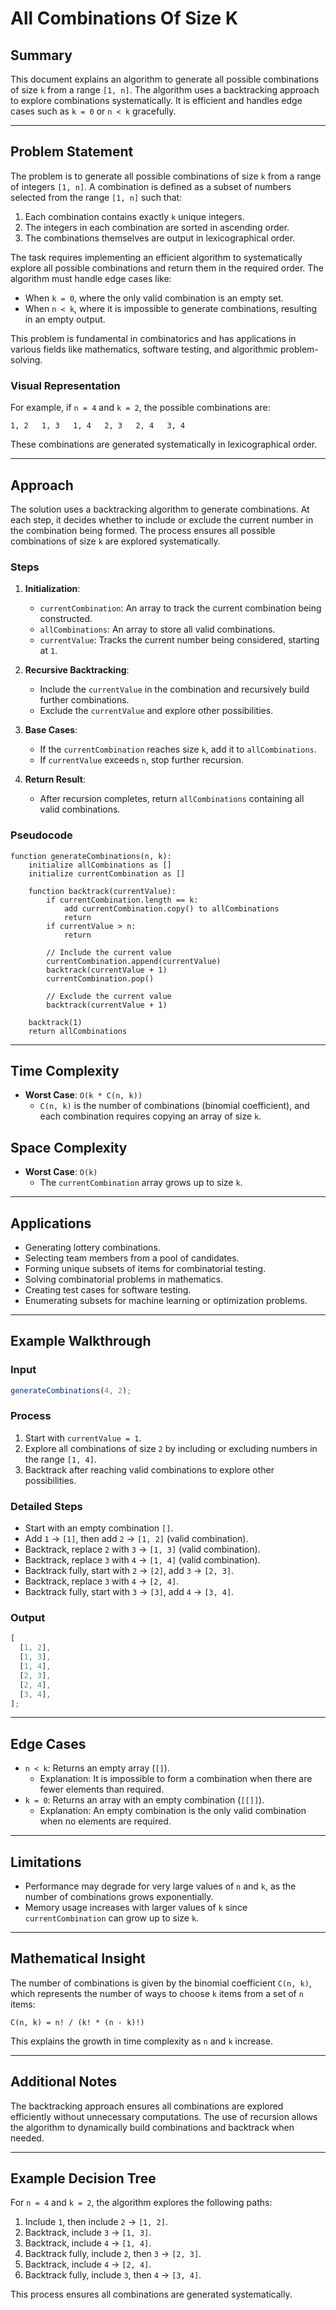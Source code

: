 # All Combinations Of Size K

## Summary

This document explains an algorithm to generate all possible combinations of size `k` from a range `[1, n]`. The algorithm uses a backtracking approach to explore combinations systematically. It is efficient and handles edge cases such as `k = 0` or `n < k` gracefully.

---

## Problem Statement

The problem is to generate all possible combinations of size `k` from a range of integers `[1, n]`. A combination is defined as a subset of numbers selected from the range `[1, n]` such that:

1. Each combination contains exactly `k` unique integers.
2. The integers in each combination are sorted in ascending order.
3. The combinations themselves are output in lexicographical order.

The task requires implementing an efficient algorithm to systematically explore all possible combinations and return them in the required order. The algorithm must handle edge cases like:

- When `k = 0`, where the only valid combination is an empty set.
- When `n < k`, where it is impossible to generate combinations, resulting in an empty output.

This problem is fundamental in combinatorics and has applications in various fields like mathematics, software testing, and algorithmic problem-solving.

### Visual Representation

For example, if `n = 4` and `k = 2`, the possible combinations are:

```
1, 2   1, 3   1, 4   2, 3   2, 4   3, 4
```

These combinations are generated systematically in lexicographical order.

---

## Approach

The solution uses a backtracking algorithm to generate combinations. At each step, it decides whether to include or exclude the current number in the combination being formed. The process ensures all possible combinations of size `k` are explored systematically.

### Steps

1. **Initialization**:

   - `currentCombination`: An array to track the current combination being constructed.
   - `allCombinations`: An array to store all valid combinations.
   - `currentValue`: Tracks the current number being considered, starting at `1`.

2. **Recursive Backtracking**:

   - Include the `currentValue` in the combination and recursively build further combinations.
   - Exclude the `currentValue` and explore other possibilities.

3. **Base Cases**:

   - If the `currentCombination` reaches size `k`, add it to `allCombinations`.
   - If `currentValue` exceeds `n`, stop further recursion.

4. **Return Result**:
   - After recursion completes, return `allCombinations` containing all valid combinations.

### Pseudocode

```plaintext
function generateCombinations(n, k):
    initialize allCombinations as []
    initialize currentCombination as []

    function backtrack(currentValue):
        if currentCombination.length == k:
            add currentCombination.copy() to allCombinations
            return
        if currentValue > n:
            return

        // Include the current value
        currentCombination.append(currentValue)
        backtrack(currentValue + 1)
        currentCombination.pop()

        // Exclude the current value
        backtrack(currentValue + 1)

    backtrack(1)
    return allCombinations
```

---

## Time Complexity

- **Worst Case**: `O(k * C(n, k))`
  - `C(n, k)` is the number of combinations (binomial coefficient), and each combination requires copying an array of size `k`.

## Space Complexity

- **Worst Case**: `O(k)`
  - The `currentCombination` array grows up to size `k`.

---

## Applications

- Generating lottery combinations.
- Selecting team members from a pool of candidates.
- Forming unique subsets of items for combinatorial testing.
- Solving combinatorial problems in mathematics.
- Creating test cases for software testing.
- Enumerating subsets for machine learning or optimization problems.

---

## Example Walkthrough

### Input

```javascript
generateCombinations(4, 2);
```

### Process

1. Start with `currentValue = 1`.
2. Explore all combinations of size `2` by including or excluding numbers in the range `[1, 4]`.
3. Backtrack after reaching valid combinations to explore other possibilities.

### Detailed Steps

- Start with an empty combination `[]`.
- Add `1` → `[1]`, then add `2` → `[1, 2]` (valid combination).
- Backtrack, replace `2` with `3` → `[1, 3]` (valid combination).
- Backtrack, replace `3` with `4` → `[1, 4]` (valid combination).
- Backtrack fully, start with `2` → `[2]`, add `3` → `[2, 3]`.
- Backtrack, replace `3` with `4` → `[2, 4]`.
- Backtrack fully, start with `3` → `[3]`, add `4` → `[3, 4]`.

### Output

```javascript
[
  [1, 2],
  [1, 3],
  [1, 4],
  [2, 3],
  [2, 4],
  [3, 4],
];
```

---

## Edge Cases

- `n < k`: Returns an empty array (`[]`).
  - Explanation: It is impossible to form a combination when there are fewer elements than required.
- `k = 0`: Returns an array with an empty combination (`[[]]`).
  - Explanation: An empty combination is the only valid combination when no elements are required.

---

## Limitations

- Performance may degrade for very large values of `n` and `k`, as the number of combinations grows exponentially.
- Memory usage increases with larger values of `k` since `currentCombination` can grow up to size `k`.

---

## Mathematical Insight

The number of combinations is given by the binomial coefficient `C(n, k)`, which represents the number of ways to choose `k` items from a set of `n` items:

```
C(n, k) = n! / (k! * (n - k)!)
```

This explains the growth in time complexity as `n` and `k` increase.

---

## Additional Notes

The backtracking approach ensures all combinations are explored efficiently without unnecessary computations. The use of recursion allows the algorithm to dynamically build combinations and backtrack when needed.

---

## Example Decision Tree

For `n = 4` and `k = 2`, the algorithm explores the following paths:

1. Include `1`, then include `2` → `[1, 2]`.
2. Backtrack, include `3` → `[1, 3]`.
3. Backtrack, include `4` → `[1, 4]`.
4. Backtrack fully, include `2`, then `3` → `[2, 3]`.
5. Backtrack, include `4` → `[2, 4]`.
6. Backtrack fully, include `3`, then `4` → `[3, 4]`.

This process ensures all combinations are generated systematically.
